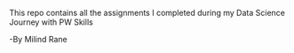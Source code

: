 This repo contains all the assignments I completed during my Data Science Journey with PW Skills

-By Milind Rane
